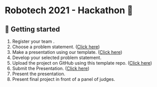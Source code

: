 # Robotech 2021 - Hackathon 🤖

## 🚀 Getting started 

1. Register your team .
2. Choose a problem statement. ([Click here](https://bit.ly/2XZky3H))
3. Make a presentation using our template. ([Click here](https://www.canva.com/design/DAEs87Q37gs/S7eAd1k5CtCArxYsS2p7Jg/view?utm_content=DAEs87Q37gs&utm_campaign=designshare&utm_medium=link&utm_source=sharebutton&mode=preview))
4. Develop your selected problem statement.
5. Upload the project on GitHub using this template repo. ([Click here](https://github.com/Robotech-Hackathon-2021/Repo-Template))
6. Submit the Presentation. ([Click here](https://forms.gle/7DA6sKMcxVkqfiKd7))
7. Present the presentation.
8. Present final project in front of a panel of judges.
